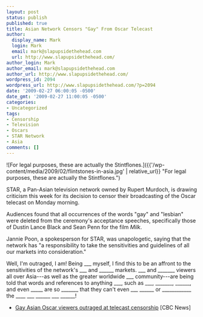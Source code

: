 ```yaml
---
layout: post
status: publish
published: true
title: Asian Network Censors "Gay" From Oscar Telecast
author:
  display_name: Mark
  login: Mark
  email: mark@slapupsidethehead.com
  url: http://www.slapupsidethehead.com/
author_login: Mark
author_email: mark@slapupsidethehead.com
author_url: http://www.slapupsidethehead.com/
wordpress_id: 2094
wordpress_url: http://www.slapupsidethehead.com/?p=2094
date: '2009-02-27 06:00:05 -0500'
date_gmt: '2009-02-27 11:00:05 -0500'
categories:
- Uncategorized
tags:
- Censorship
- Television
- Oscars
- STAR Network
- Asia
comments: []
---
```

![For legal purposes, these are actually the Stintflones.]({{'/wp-content/media/2009/02/flintstones-in-asia.jpg' | relative_url}} "For legal purposes, these are actually the Stintflones.")

STAR, a Pan-Asian television network owned by Rupert Murdoch, is drawing criticism this week for its decision to censor their broadcasting of the Oscar telecast on Monday morning.

Audiences found that all occurrences of the words "gay" and "lesbian" were deleted from the ceremony's acceptance speeches, specifically those of Dustin Lance Black and Sean Penn for the film _Milk_.

Jannie Poon, a spokesperson for STAR, was unapologetic, saying that the network has "a responsibility to take the sensitivities and guidelines of all our markets into consideration."

Well, I'm outraged, I am! Being \_\_\_ myself, I find this to be an affront to the sensitivities of the network's \_\_\_ and \_\_\_\_\_\_ markets. \_\_\_ and \_\_\_\_\_\_\_ viewers all over Asia---as well as the greater worldwide \_\_\_ community---are being told that words and references to anything \_\_\_, such as \_\_\_, \_\_\_\_\_\_\_, \_\_\_\_\_\_, and even \_\_\_\_\_ are so \_\_\_\_\_\_\_ that they can't even \_\_\_ \_\_\_\_\_\_ or \_\_\_\_\_\_\_\_\_\_\_\_ the \_\_\_\_ \_\_\_ \_\_\_\_\_\_ \_\_\_ \_\_\_\_\_\_!

- [Gay Asian Oscar viewers outraged at telecast censorship](http://www.cbc.ca/world/story/2009/02/25/asia-oscarspeech-censor.html) [CBC News]
